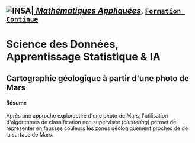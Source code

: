 ## <a href="http://www.insa-toulouse.fr/" ><img src="http://www.math.univ-toulouse.fr/~besse/Wikistat/Images/Logo_INSAvilletoulouse-RVB.png" style="float:left; max-width: 80px; display: inline" alt="INSA"/> |  [*Mathématiques Appliquées*](http://www.math.insa-toulouse.fr/fr/index.html), [`Formation Continue`](http://www.math.insa-toulouse.fr/fr/enseignement.html)

# Science des Données, Apprentissage Statistique & IA


## Cartographie géologique à partir d'une photo de Mars

#### Résumé 
Après une approche exploraotire d'une photo de Mars, l'utilisation d'algorithmes de classification non supervisée (*clustering*) permet de représenter en fausses couleurs les zones géologiquement proches de de la surface de Mars. 

